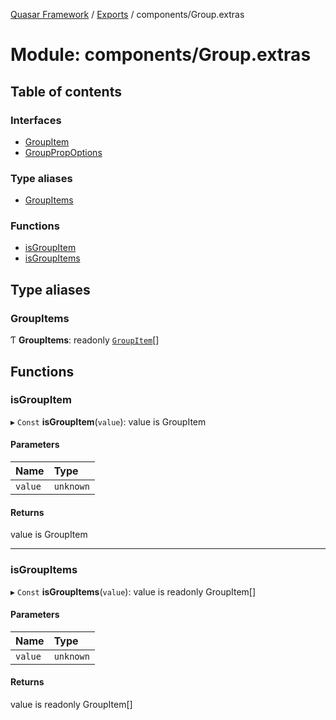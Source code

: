 [Quasar Framework](../index.md) / [Exports](../modules.md) / components/Group.extras

# Module: components/Group.extras

## Table of contents

### Interfaces

- [GroupItem](../interfaces/components_Group_extras.GroupItem.md)
- [GroupPropOptions](../interfaces/components_Group_extras.GroupPropOptions.md)

### Type aliases

- [GroupItems](components_Group_extras.md#groupitems)

### Functions

- [isGroupItem](components_Group_extras.md#isgroupitem)
- [isGroupItems](components_Group_extras.md#isgroupitems)

## Type aliases

### GroupItems

Ƭ **GroupItems**: readonly [`GroupItem`](../interfaces/components_Group_extras.GroupItem.md)[]

## Functions

### isGroupItem

▸ `Const` **isGroupItem**(`value`): value is GroupItem

#### Parameters

| Name | Type |
| :------ | :------ |
| `value` | `unknown` |

#### Returns

value is GroupItem

___

### isGroupItems

▸ `Const` **isGroupItems**(`value`): value is readonly GroupItem[]

#### Parameters

| Name | Type |
| :------ | :------ |
| `value` | `unknown` |

#### Returns

value is readonly GroupItem[]

